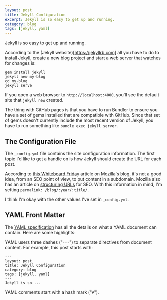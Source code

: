 ```yaml
---
layout: post
title: Jekyll Configuration
excerpt: Jekyll is so easy to get up and running.
category: blog
tags: [jekyll, yaml]
---
```


Jekyll is so easy to get up and running.
<!--more-->
According to the (Jekyll website)[https://jekyllrb.com] all you have to do to install Jekyll, create a new blog project and start a web server that watches for changes is:

    gem install jekyll
    jekyll new my-blog
    cd my-blog
    jekyll serve

If you open a web browser to ```http://localhost:4000```, you'll see the default site that ```jekyll new``` created.

The thing with GitHub pages is that you have to run Bundler to ensure you have a set of gems installed that are compatible with GitHub. Since that set of gems doesn't currently include the most recent version of Jekyll, you have to run something like ```bundle exec jekyll server```.

## The Configuration File
The ```_config.yml``` file contains the site configuration information. The first topic I'd like to get a handle on is how Jekyll should create the URL for each post.

According to [this Whiteboard Friday](https://moz.com/blog/subdomains-vs-subfolders-rel-canonical-vs-301-how-to-structure-links-optimally-for-seo-whiteboard-friday) article on Mozilla's blog, it's not a good idea, from an SEO point of view, to put content in a subdomain. Mozilla also has an article on [structuring URLs](https://moz.com/blog/15-seo-best-practices-for-structuring-urls) for SEO. With this information in mind, I'm setting ```permalink: /blog/:year/:title/```.

I think I'm okay with the other values I've set in ```_config.yml```.

## YAML Front Matter
The [YAML specification](http://www.yaml.org/spec/1.2/spec.html) has all the details on what a YAML document can contain. Here are some highlights:

YAML users three dashes ("```---```") to separate directives from document content. For example, this post starts with:

    ---
    layout: post
    title: Jekyll Configuration
    category: blog
    tags: [jekyll, yaml]
    ---
    Jekyll is so ...

YAML comments start with a hash mark ("```#```").
